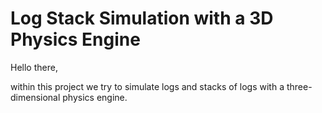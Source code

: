 # Log Stack Simulation with a 3D Physics Engine

Hello there,

within this project we try to simulate logs and stacks of logs with a three-dimensional physics engine.